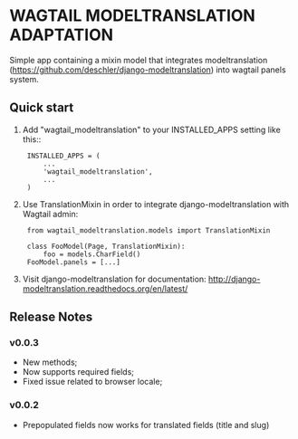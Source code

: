 # WAGTAIL MODELTRANSLATION ADAPTATION

Simple app containing a mixin model that integrates modeltranslation
(https://github.com/deschler/django-modeltranslation) into wagtail panels system.

## Quick start

1. Add "wagtail_modeltranslation" to your INSTALLED_APPS setting like this::

        INSTALLED_APPS = (
            ...
            'wagtail_modeltranslation',
            ...
        )

2. Use TranslationMixin in order to integrate django-modeltranslation with Wagtail admin:

        from wagtail_modeltranslation.models import TranslationMixin

        class FooModel(Page, TranslationMixin):
            foo = models.CharField()
        FooModel.panels = [...]

3. Visit django-modeltranslation for documentation: http://django-modeltranslation.readthedocs.org/en/latest/

## Release Notes

### v0.0.3

- New methods;
- Now supports required fields;
- Fixed issue related to browser locale;

### v0.0.2

- Prepopulated fields now works for translated fields (title and slug)
